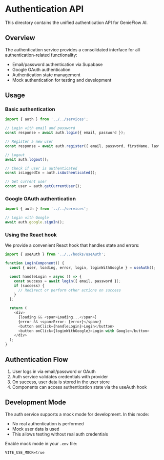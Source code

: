 # Authentication API

This directory contains the unified authentication API for GenieFlow AI.

## Overview

The authentication service provides a consolidated interface for all authentication-related functionality:

- Email/password authentication via Supabase
- Google OAuth authentication
- Authentication state management
- Mock authentication for testing and development

## Usage

### Basic authentication

```typescript
import { auth } from '../../services';

// Login with email and password
const response = await auth.login({ email, password });

// Register a new user
const response = await auth.register({ email, password, firstName, lastName });

// Logout
await auth.logout();

// Check if user is authenticated
const isLoggedIn = auth.isAuthenticated();

// Get current user
const user = auth.getCurrentUser();
```

### Google OAuth authentication

```typescript
import { auth } from '../../services';

// Login with Google
await auth.google.signIn();
```

### Using the React hook

We provide a convenient React hook that handles state and errors:

```typescript
import { useAuth } from '../../hooks/useAuth';

function LoginComponent() {
  const { user, loading, error, login, loginWithGoogle } = useAuth();

  const handleLogin = async () => {
    const success = await login({ email, password });
    if (success) {
      // Redirect or perform other actions on success
    }
  };

  return (
    <div>
      {loading && <span>Loading...</span>}
      {error && <span>Error: {error}</span>}
      <button onClick={handleLogin}>Login</button>
      <button onClick={loginWithGoogle}>Login with Google</button>
    </div>
  );
}
```

## Authentication Flow

1. User logs in via email/password or OAuth
2. Auth service validates credentials with provider
3. On success, user data is stored in the user store
4. Components can access authentication state via the useAuth hook

## Development Mode

The auth service supports a mock mode for development. In this mode:
- No real authentication is performed
- Mock user data is used
- This allows testing without real auth credentials

Enable mock mode in your `.env` file:

```
VITE_USE_MOCK=true
``` 